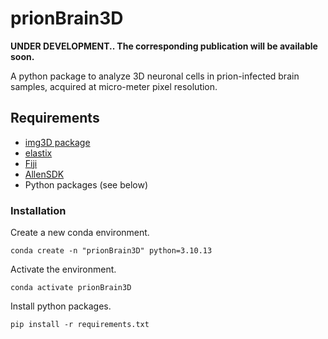 # prionBrain3D

**UNDER DEVELOPMENT.. The corresponding publication will be available soon.**

A python package to analyze 3D neuronal cells in prion-infected brain samples, acquired at micro-meter pixel resolution.


## Requirements

* [img3D package](https://github.com/aecon/img3D)
* [elastix](https://elastix.lumc.nl)
* [Fiji](https://fiji.sc)
* [AllenSDK](https://allensdk.readthedocs.io/en/latest)
* Python packages (see below)


### Installation

Create a new conda environment.
```
conda create -n "prionBrain3D" python=3.10.13
```

Activate the environment.
```
conda activate prionBrain3D
```

Install python packages.
```
pip install -r requirements.txt
```

<!---
I installed:
    conda install scikit-learn scikit-image pyparsing six pyyaml statsmodels
    pip install allensdk
    pip install ipykernel
    python -m ipykernel install --user --name=prionBrain3D
-->

